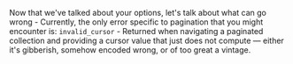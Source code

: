 Now that we've talked about your options, let's talk about what can go wrong - 
Currently, the only error specific to pagination that you might encounter is:
`invalid_cursor` - Returned when navigating a paginated collection and providing a cursor value that just does not compute — either it's gibberish, somehow encoded wrong, or of too great a vintage.

